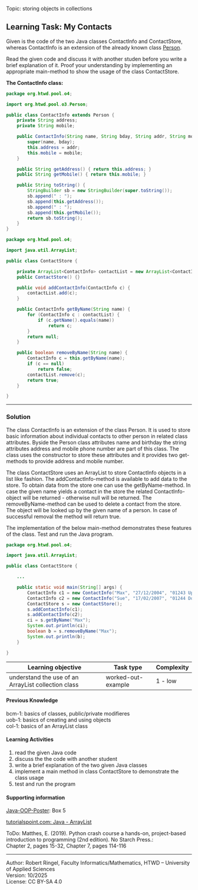Topic: storing objects in collections

## Learning Task: My Contacts

Given is the code of the two Java classes ContactInfo and ContactStore, whereas ContactInfo is an extension of the already known class [Person](../03_UsingObjects/Person.java).

Read the given code and discuss it with another studen before you write a brief explanation of it.
Proof your understanding by implementing an appropriate main-method to show the usage of the class ContactStore.

**The ContactInfo class:**
``` java
package org.htwd.pool.o4; 

import org.htwd.pool.o3.Person;

public class ContactInfo extends Person {
    private String address;
    private String mobile;

    public ContactInfo(String name, String bday, String addr, String mobile) {
        super(name, bday);
        this.address = addr;
        this.mobile = mobile;
    }

    public String getAddress() { return this.address; }
    public String getMobile() { return this.mobile; }

    public String toString() {
        StringBuilder sb = new StringBuilder(super.toString());
        sb.append(" : ");
        sb.append(this.getAddress());
        sb.append(" : ");
        sb.append(this.getMobile());
        return sb.toString();
    }
}
```

``` java
package org.htwd.pool.o4;

import java.util.ArrayList;

public class ContactStore {

    private ArrayList<ContactInfo> contactList = new ArrayList<ContactInfo>();
    public ContactStore() {}

    public void addContactInfo(ContactInfo c) {
        contactList.add(c);
    }

    public ContactInfo getByName(String name) {
        for (ContactInfo c : contactList) {
            if (c.getName().equals(name))
                return c;
        }
        return null;
    }

    public boolean removeByName(String name) {
        ContactInfo c = this.getByName(name);
        if (c == null)
            return false;
        contactList.remove(c);
        return true;
    }

}
```

---------------------------------------

### Solution

The class ContactInfo is an extension of the class Person. It is used to store basic information about individual contacts to other person in related class attributes. Byside the Person class attributes name and birthday the string attributes address and mobile phone number are part of this class. The class uses the constructor to store these attributes and it provides two get-methods to provide address and mobile number.

The class ContactStore uses an ArrayList to store ContactInfo objects in a list like fashion. The addContactInfo-method is available to add data to the store. To obtain data from the store one can use the getByName-method. In case the given name yields a contact in the store the related ContactInfo-object will be returned - otherwise null will be returned. The removeByName-method can be used to delete a contact from the store. The object will be looked up by the given name of a person. In case of successful removal the method will return true.

The implementation of the below main-method demonstrates these features of the class.  Test and run the Java program.

``` java
package org.htwd.pool.o4;

import java.util.ArrayList;

public class ContactStore {

    ...

    public static void main(String[] args) {
        ContactInfo c1 = new ContactInfo("Max", "27/12/2004", "01243 Uphill", "---");
        ContactInfo c2 = new ContactInfo("Sue", "17/02/2007", "01244 Downunder", "---");
        ContactStore s = new ContactStore();
        s.addContactInfo(c1);
        s.addContactInfo(c2);
        ci = s.getByName("Max");
        System.out.println(ci);
        boolean b = s.removeByName("Max");
        System.out.println(b);
    }

}
```

| **Learning objective**                           | **Task type**   | **Complexity** |
| ------------------------------------------------ | --------------- | -------------- |
| understand the use of an ArrayList collection class | worked-out-example  | 1 - low |  

#### Previous Knowledge

bcm-1: basics of classes, public/private modifieres  
uob-1: basics of creating and using objects  
col-1: basics of an ArrayList class

#### Learning Activities

1) read the given Java code
2) discuss the the code with another student
3) write a brief explanation of the two given Java classes
4) implement a main method in class ContactStore to demonstrate the class usage
5) test and run the program

#### Supporting information

[Java-OOP-Poster](../JavaPosterOOP_engl.pdf): Box 5

[tutorialspoint.com: Java - ArrayList](https://www.tutorialspoint.com/java/util/java_util_arraylist.htm)  

ToDo: Matthes, E. (2019). Python crash course a hands-on, project-based introduction to programming (2nd edition). No Starch Press.:  
Chapter 2, pages 15-32, Chapter 7, pages 114-116  

---------------------------------------
Author: Robert Ringel, Faculty Informatics/Mathematics, HTWD – University of Applied Sciences  
Version: 10/2025            
License: CC BY-SA 4.0
